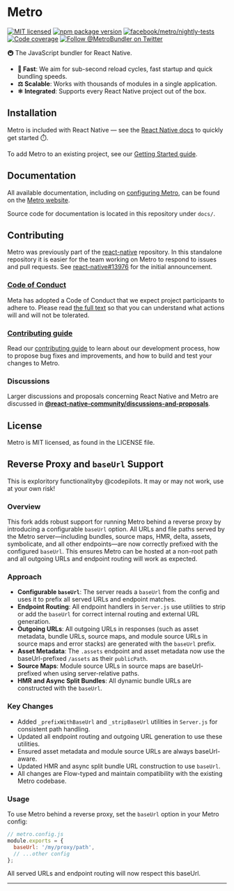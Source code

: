 # Metro

[![MIT licensed](https://img.shields.io/badge/license-MIT-blue.svg)](https://github.com/facebook/metro/blob/HEAD/LICENSE)
[![npm package version](https://img.shields.io/npm/v/metro?color=brightgreen)](https://www.npmjs.com/package/metro)
[![facebook/metro/nightly-tests](https://github.com/facebook/metro/actions/workflows/nightly-tests.yml/badge.svg)](https://github.com/facebook/metro/actions/workflows/nightly-tests.yml)
[![Code coverage](https://codecov.io/gh/facebook/metro/branch/main/graph/badge.svg?token=oMHdoKhFZB)](https://codecov.io/gh/facebook/metro)
[![Follow @MetroBundler on Twitter](https://img.shields.io/twitter/follow/MetroBundler?style=social)](https://twitter.com/intent/follow?screen_name=MetroBundler)

🚇 The JavaScript bundler for React Native.

- **🚅 Fast**: We aim for sub-second reload cycles, fast startup and quick bundling speeds.
- **⚖️ Scalable**: Works with thousands of modules in a single application.
- **⚛️ Integrated**: Supports every React Native project out of the box.

## Installation

Metro is included with React Native — see the [React Native docs](https://reactnative.dev/docs/getting-started) to quickly get started ⏱️.

To add Metro to an existing project, see our [Getting Started guide](https://metrobundler.dev/docs/getting-started).

## Documentation

All available documentation, including on [configuring Metro](https://metrobundler.dev/docs/configuration), can be found on the [Metro website](https://metrobundler.dev/docs/getting-started).

Source code for documentation is located in this repository under `docs/`.

## Contributing

Metro was previously part of the [react-native](https://github.com/facebook/react-native) repository. In this standalone repository it is easier for the team working on Metro to respond to issues and pull requests. See [react-native#13976](https://github.com/facebook/react-native/issues/13976) for the initial announcement.

### [Code of Conduct](https://code.fb.com/codeofconduct)

Meta has adopted a Code of Conduct that we expect project participants to adhere to. Please read [the full text](https://code.fb.com/codeofconduct) so that you can understand what actions will and will not be tolerated.

### [Contributing guide](https://github.com/facebook/metro/blob/main/CONTRIBUTING.md)

Read our [contributing guide](https://github.com/facebook/metro/blob/main/CONTRIBUTING.md) to learn about our development process, how to propose bug fixes and improvements, and how to build and test your changes to Metro.

### Discussions

Larger discussions and proposals concerning React Native and Metro are discussed in [**@react-native-community/discussions-and-proposals**](https://github.com/react-native-community/discussions-and-proposals).

## License

Metro is MIT licensed, as found in the LICENSE file.

## Reverse Proxy and `baseUrl` Support

This is exploritory functionalityby @codepilots. It may or may not work, use at your own risk!

### Overview
This fork adds robust support for running Metro behind a reverse proxy by introducing a configurable `baseUrl` option. All URLs and file paths served by the Metro server—including bundles, source maps, HMR, delta, assets, symbolicate, and all other endpoints—are now correctly prefixed with the configured `baseUrl`. This ensures Metro can be hosted at a non-root path and all outgoing URLs and endpoint routing will work as expected.

### Approach
- **Configurable `baseUrl`**: The server reads a `baseUrl` from the config and uses it to prefix all served URLs and endpoint matches.
- **Endpoint Routing**: All endpoint handlers in `Server.js` use utilities to strip or add the `baseUrl` for correct internal routing and external URL generation.
- **Outgoing URLs**: All outgoing URLs in responses (such as asset metadata, bundle URLs, source maps, and module source URLs in source maps and error stacks) are generated with the `baseUrl` prefix.
- **Asset Metadata**: The `.assets` endpoint and asset metadata now use the baseUrl-prefixed `/assets` as their `publicPath`.
- **Source Maps**: Module source URLs in source maps are baseUrl-prefixed when using server-relative paths.
- **HMR and Async Split Bundles**: All dynamic bundle URLs are constructed with the `baseUrl`.

### Key Changes
- Added `_prefixWithBaseUrl` and `_stripBaseUrl` utilities in `Server.js` for consistent path handling.
- Updated all endpoint routing and outgoing URL generation to use these utilities.
- Ensured asset metadata and module source URLs are always baseUrl-aware.
- Updated HMR and async split bundle URL construction to use `baseUrl`.
- All changes are Flow-typed and maintain compatibility with the existing Metro codebase.

### Usage
To use Metro behind a reverse proxy, set the `baseUrl` option in your Metro config:

```js
// metro.config.js
module.exports = {
  baseUrl: '/my/proxy/path',
  // ...other config
};
```

All served URLs and endpoint routing will now respect this baseUrl.

---
